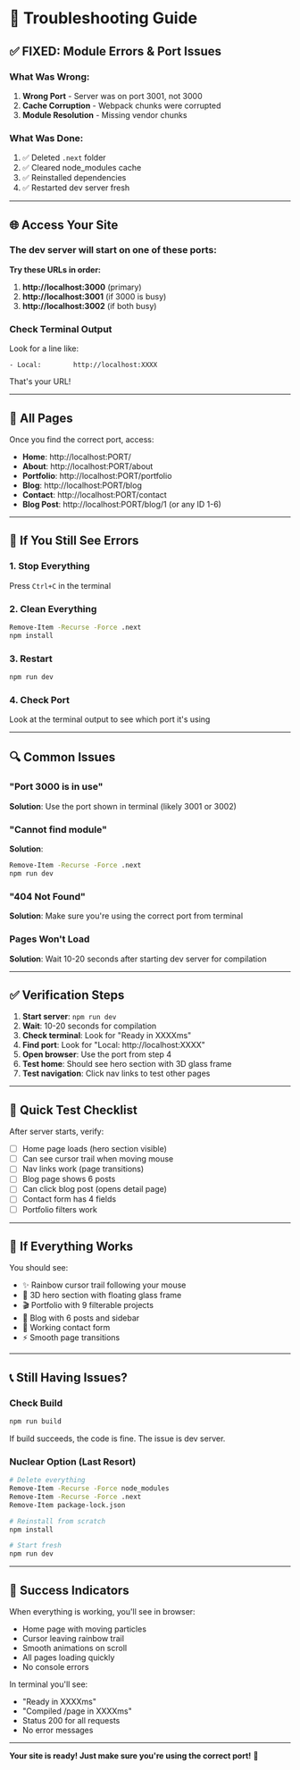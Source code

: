 # 🔧 Troubleshooting Guide

## ✅ FIXED: Module Errors & Port Issues

### What Was Wrong:
1. **Wrong Port** - Server was on port 3001, not 3000
2. **Cache Corruption** - Webpack chunks were corrupted
3. **Module Resolution** - Missing vendor chunks

### What Was Done:
1. ✅ Deleted `.next` folder
2. ✅ Cleared node_modules cache
3. ✅ Reinstalled dependencies
4. ✅ Restarted dev server fresh

---

## 🌐 Access Your Site

### The dev server will start on one of these ports:

**Try these URLs in order:**

1. **http://localhost:3000** (primary)
2. **http://localhost:3001** (if 3000 is busy)
3. **http://localhost:3002** (if both busy)

### Check Terminal Output
Look for a line like:
```
- Local:        http://localhost:XXXX
```
That's your URL!

---

## 📍 All Pages

Once you find the correct port, access:

- **Home**: http://localhost:PORT/
- **About**: http://localhost:PORT/about
- **Portfolio**: http://localhost:PORT/portfolio
- **Blog**: http://localhost:PORT/blog
- **Contact**: http://localhost:PORT/contact
- **Blog Post**: http://localhost:PORT/blog/1 (or any ID 1-6)

---

## 🐛 If You Still See Errors

### 1. Stop Everything
Press `Ctrl+C` in the terminal

### 2. Clean Everything
```bash
Remove-Item -Recurse -Force .next
npm install
```

### 3. Restart
```bash
npm run dev
```

### 4. Check Port
Look at the terminal output to see which port it's using

---

## 🔍 Common Issues

### "Port 3000 is in use"
**Solution**: Use the port shown in terminal (likely 3001 or 3002)

### "Cannot find module"
**Solution**: 
```bash
Remove-Item -Recurse -Force .next
npm run dev
```

### "404 Not Found"
**Solution**: Make sure you're using the correct port from terminal

### Pages Won't Load
**Solution**: Wait 10-20 seconds after starting dev server for compilation

---

## ✅ Verification Steps

1. **Start server**: `npm run dev`
2. **Wait**: 10-20 seconds for compilation
3. **Check terminal**: Look for "Ready in XXXXms"
4. **Find port**: Look for "Local: http://localhost:XXXX"
5. **Open browser**: Use the port from step 4
6. **Test home**: Should see hero section with 3D glass frame
7. **Test navigation**: Click nav links to test other pages

---

## 🎯 Quick Test Checklist

After server starts, verify:

- [ ] Home page loads (hero section visible)
- [ ] Can see cursor trail when moving mouse
- [ ] Nav links work (page transitions)
- [ ] Blog page shows 6 posts
- [ ] Can click blog post (opens detail page)
- [ ] Contact form has 4 fields
- [ ] Portfolio filters work

---

## 🚀 If Everything Works

You should see:
- ✨ Rainbow cursor trail following your mouse
- 🎨 3D hero section with floating glass frame
- 🎬 Portfolio with 9 filterable projects
- 📝 Blog with 6 posts and sidebar
- 📧 Working contact form
- ⚡ Smooth page transitions

---

## 📞 Still Having Issues?

### Check Build
```bash
npm run build
```

If build succeeds, the code is fine. The issue is dev server.

### Nuclear Option (Last Resort)
```bash
# Delete everything
Remove-Item -Recurse -Force node_modules
Remove-Item -Recurse -Force .next
Remove-Item package-lock.json

# Reinstall from scratch
npm install

# Start fresh
npm run dev
```

---

## 🎉 Success Indicators

When everything is working, you'll see in browser:
- Home page with moving particles
- Cursor leaving rainbow trail
- Smooth animations on scroll
- All pages loading quickly
- No console errors

In terminal you'll see:
- "Ready in XXXXms"
- "Compiled /page in XXXXms"
- Status 200 for all requests
- No error messages

---

**Your site is ready! Just make sure you're using the correct port!** 🚀


